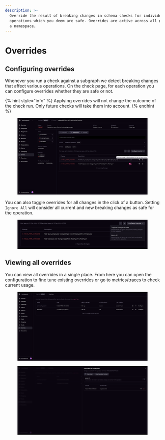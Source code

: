 ```yaml
---
description: >-
  Override the result of breaking changes in schema checks for individual
  operations which you deem are safe. Overrides are active across all graphs in
  a namespace.
---
```


# Overrides

## Configuring overrides

Whenever you run a check against a subgraph we detect breaking changes that affect various operations. On the check page, for each operation you can configure overrides whether they are safe or not.

{% hint style="info" %}
Applying overrides will not change the outcome of the check run. Only future checks will take them into account.
{% endhint %}

<figure><img src="../.gitbook/assets/image (119).png" alt=""><figcaption></figcaption></figure>

You can also toggle overrides for all changes in the click of a button. Setting `Ignore All` will consider all current and new breaking changes as safe for the operation.

<figure><img src="../.gitbook/assets/image (120).png" alt=""><figcaption></figcaption></figure>

## Viewing all overrides

You can view all overrides in a single place. From here you can open the configuration to fine tune existing overrides or go to metrics/traces to check current usage.

<figure><img src="../.gitbook/assets/image (121).png" alt=""><figcaption></figcaption></figure>

<figure><img src="../.gitbook/assets/image (122).png" alt=""><figcaption></figcaption></figure>
